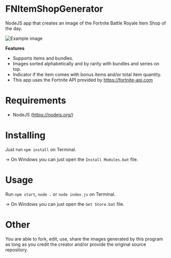 # FNItemShopGenerator
NodeJS app that creates an image of the Fortnite Battle Royale Item Shop of the day.

![Example image](ImagensGeradas/ItemShop-_25-06-2022_c45bd30a5ea1cfc61797a37aaf562583a2c51d39.png)

**Features**
- Supports items and bundles.
- Images sorted alphabetically and by rarity with bundles and series on top.
- Indicator if the item comes with bonus items and/or total item quantity.
- This app uses the Fortnite API provided by https://fortnite-api.com

# Requirements

- NodeJS (https://nodejs.org/)

# Installing

Just run `npm install` on Terminal.

-> On Windows you can just open the `Install Modules.bat` file.

# Usage

Run `npm start`, `node .` or `node index.js` on Terminal.

-> On Windows you can just open the `Get Store.bat` file.


# Other
You are able to fork, edit, use, share the images generated by this program as long as you credit the creator and/or provide the original source repository.
